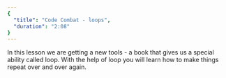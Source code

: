 ```yaml
---
{
  "title": "Code Combat - loops",
  "duration": "2:08"
}
---
```


In this lesson we are getting a new tools - a book that gives us a special ability called loop. With the help of loop you will learn how to make things repeat over and over again.
